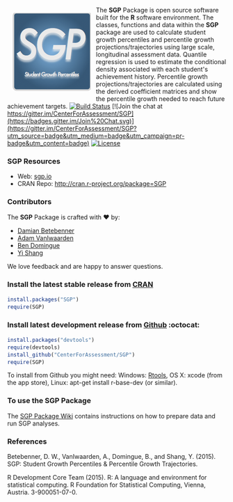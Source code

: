 
<a href="http://sgp.io"><img src="https://raw.githubusercontent.com/CenterForAssessment/SGP_Resources/master/misc/SGP4_Logo_2.png" align="left" hspace="12" vspace="15"></a>
The **SGP** Package is open source software built for the **R** software environment. The classes, functions and data within the **SGP** package are used to calculate student growth percentiles and percentile growth projections/trajectories using large scale, longitudinal assessment data. Quantile regression is used to estimate the conditional density associated with each student's achievement history. Percentile growth projections/trajectories are calculated using the derived coefficient matrices and show the percentile growth needed to reach future achievement targets. 
[![Build Status](https://travis-ci.org/dbetebenner/SGP.svg?branch=master)](https://travis-ci.org/dbetebenner/SGP) [![Join the chat at https://gitter.im/CenterForAssessment/SGP](https://badges.gitter.im/Join%20Chat.svg)](https://gitter.im/CenterForAssessment/SGP?utm_source=badge&utm_medium=badge&utm_campaign=pr-badge&utm_content=badge) [![License](http://img.shields.io/badge/license-GPL%203-brightgreen.svg?style=flat)](https://github.com/CenterForAssessment/SGP/blob/master/LICENSE.md)


### SGP Resources

* Web: [sgp.io](http://sgp.io)
* CRAN Repo: http://cran.r-project.org/package=SGP


### Contributors

The **SGP** Package is crafted with :heart: by: 

* [Damian Betebenner](https://github.com/dbetebenner)
* [Adam VanIwaarden](https://github.com/adamvi)
* [Ben Domingue](https://github.com/ben-domingue)
* [Yi Shang](https://github.com/shangyi)

We love feedback and are happy to answer questions.


### Install the latest stable release from [CRAN](http://cran.r-project.org/package=SGP)

```R
install.packages("SGP")
require(SGP)
```


### Install latest development release from [Github](https://github.com/CenterForAssessment/SGP/) :octocat:

```R
install.packages("devtools")
require(devtools)
install_github("CenterForAssessment/SGP")
require(SGP)
```

To install from Github you might need: Windows: [Rtools](http://cran.r-project.org/bin/windows/Rtools/), OS X: xcode (from the app store),
Linux: apt-get install r-base-dev (or similar).


### To use the SGP Package

The [SGP Package Wiki](https://github.com/CenterForAssessment/SGP/wiki/Home) contains instructions on how to prepare data and run SGP analyses.


### References

Betebenner, D. W., VanIwaarden, A., Domingue, B., and Shang, Y. (2015). SGP: Student Growth Percentiles & Percentile Growth Trajectories. 

R Development Core Team (2015). R: A language and environment for statistical computing. R Foundation for Statistical Computing, Vienna, Austria.
3-900051-07-0.
